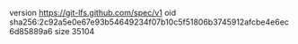 version https://git-lfs.github.com/spec/v1
oid sha256:2c92a5e0e67e93b54649234f07b10c5f51806b3745912afcbe4e6ec6d85889a6
size 35104
